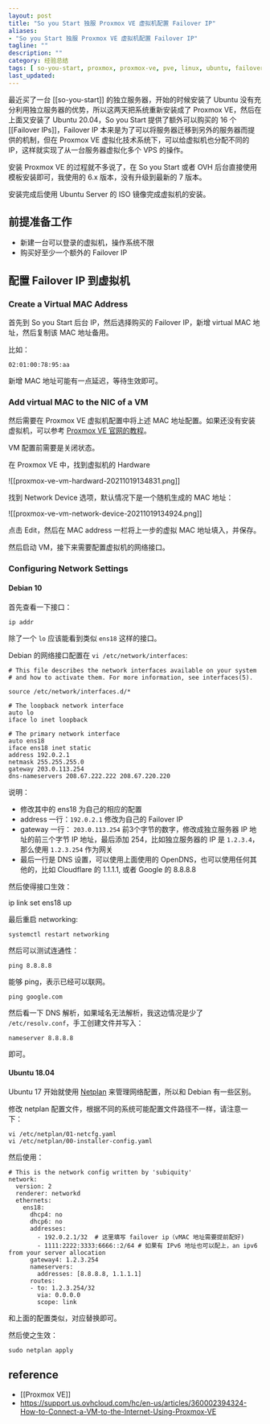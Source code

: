 ```yaml
---
layout: post
title: "So you Start 独服 Proxmox VE 虚拟机配置 Failover IP"
aliases: 
- "So you Start 独服 Proxmox VE 虚拟机配置 Failover IP"
tagline: ""
description: ""
category: 经验总结
tags: [ so-you-start, proxmox, proxmox-ve, pve, linux, ubuntu, failover-ip, network, ip ]
last_updated:
---
```


最近买了一台 [[so-you-start]] 的独立服务器，开始的时候安装了 Ubuntu 没有充分利用独立服务器的优势，所以这两天把系统重新安装成了 Proxmox VE，然后在上面又安装了 Ubuntu 20.04，So you Start 提供了额外可以购买的 16 个 [[Failover IPs]]，Failover IP 本来是为了可以将服务器迁移到另外的服务器而提供的机制，但在 Proxmox VE 虚拟化技术系统下，可以给虚拟机也分配不同的 IP，这样就实现了从一台服务器虚拟化多个 VPS 的操作。

安装 Proxmox VE 的过程就不多说了，在 So you Start 或者 OVH 后台直接使用模板安装即可，我使用的 6.x 版本，没有升级到最新的 7 版本。

安装完成后使用 Ubuntu Server 的 ISO 镜像完成虚拟机的安装。


## 前提准备工作

- 新建一台可以登录的虚拟机，操作系统不限
- 购买好至少一个额外的 Failover IP


## 配置 Failover IP 到虚拟机


### Create a Virtual MAC Address
首先到 So you Start 后台 IP，然后选择购买的 Failover IP，新增 virtual MAC 地址，然后复制该 MAC 地址备用。

比如：

    02:01:00:78:95:aa

新增 MAC 地址可能有一点延迟，等待生效即可。

### Add virtual MAC to the NIC of a VM
然后需要在 Proxmox VE 虚拟机配置中将上述 MAC 地址配置。如果还没有安装虚拟机，可以参考 [Proxmox VE 官网的教程](https://pve.proxmox.com/wiki/Qemu/KVM_Virtual_Machines)。

VM 配置前需要是关闭状态。

在 Proxmox VE 中，找到虚拟机的 Hardware 

![[proxmox-ve-vm-hardward-20211019134831.png]]

找到 Network Device 选项，默认情况下是一个随机生成的 MAC 地址：

![[proxmox-ve-vm-network-device-20211019134924.png]]

点击 Edit，然后在 MAC address 一栏将上一步的虚拟 MAC 地址填入，并保存。

然后启动 VM，接下来需要配置虚拟机的网络接口。

### Configuring Network Settings

#### Debian 10

首先查看一下接口：

    ip addr

除了一个 `lo` 应该能看到类似 `ens18` 这样的接口。

Debian 的网络接口配置在 `vi /etc/network/interfaces`:

```
# This file describes the network interfaces available on your system
# and how to activate them. For more information, see interfaces(5).

source /etc/network/interfaces.d/*

# The loopback network interface
auto lo
iface lo inet loopback

# The primary network interface
auto ens18
iface ens18 inet static
address 192.0.2.1
netmask 255.255.255.0
gateway 203.0.113.254
dns-nameservers 208.67.222.222 208.67.220.220
```

说明：

- 修改其中的 ens18 为自己的相应的配置
- address 一行：`192.0.2.1` 修改为自己的 Failover IP
- gateway 一行： `203.0.113.254` 前3个字节的数字，修改成独立服务器 IP 地址的前三个字节 IP 地址，最后添加 254，比如独立服务器的 IP 是 `1.2.3.4`，那么使用 `1.2.3.254` 作为网关
- 最后一行是 DNS 设置，可以使用上面使用的 OpenDNS，也可以使用任何其他的，比如 Cloudflare 的 1.1.1.1, 或者 Google 的 8.8.8.8

然后使得接口生效：

   ip link set ens18 up

最后重启 networking:

    systemctl restart networking

然后可以测试连通性：

    ping 8.8.8.8

能够 ping，表示已经可以联网。

    ping google.com

然后看一下 DNS 解析，如果域名无法解析，我这边情况是少了 `/etc/resolv.conf`，手工创建文件并写入：

    nameserver 8.8.8.8

即可。

#### Ubuntu 18.04
Ubuntu 17 开始就使用 [Netplan](https://netplan.io/) 来管理网络配置，所以和 Debian 有一些区别。

修改 netplan 配置文件，根据不同的系统可能配置文件路径不一样，请注意一下：

    vi /etc/netplan/01-netcfg.yaml
    vi /etc/netplan/00-installer-config.yaml

然后使用：

```
# This is the network config written by 'subiquity'
network:
  version: 2
  renderer: networkd
  ethernets:
    ens18:
      dhcp4: no
      dhcp6: no
      addresses:
        - 192.0.2.1/32  # 这里填写 failover ip（vMAC 地址需要提前配好)
        - 1111:2222:3333:6666::2/64 # 如果有 IPv6 地址也可以配上，an ipv6 from your server allocation
      gateway4: 1.2.3.254
      nameservers:
        addresses: [8.8.8.8, 1.1.1.1]
      routes:
      - to: 1.2.3.254/32
        via: 0.0.0.0
        scope: link
```

和上面的配置类似，对应替换即可。

然后使之生效：

    sudo netplan apply



## reference

- [[Proxmox VE]]
- <https://support.us.ovhcloud.com/hc/en-us/articles/360002394324-How-to-Connect-a-VM-to-the-Internet-Using-Proxmox-VE>